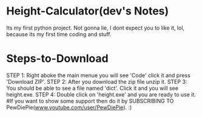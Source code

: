 # Height-Calculator(dev's Notes)
Its my first python project. Not gonna lie, I dont expect you to like it, lol, because its my first time coding and stuff.
# Steps-to-Download
STEP 1: Right aboke the main menue you will see 'Code' click it and press 'Download ZIP'.
STEP 2: After you download the zip file unzip it.
STEP 3: You should be able to see a file named 'dict'. Click it and you will see height.exe.
STEP 4: Double click on 'height.exe' and you are ready to use it.
#If you want to show some support then do it by SUBSCRIBING TO PewDiePie(www.youtube.com/user/PewDiePie). :)
